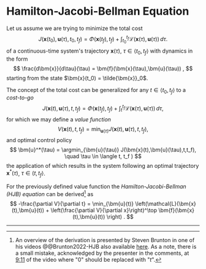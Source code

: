 # Hamilton-Jacobi-Bellman Equation
Let us assume we are trying to minimize the total cost
$$
J(\bm{x}(t_0),\bm{u}(\tau),t_0,t_f) = \Phi(\bm{x}(t_f),t_f) + \int_{t_0}^{t_f} \mathcal{L}(\bm{x}(\tau),\bm{u}(\tau)) \, d\tau .
$$
of a continuous-time system's trajectory $\bm{x}(\tau)$, $\tau \in \langle t_0, t_f \rangle$ with dynamics in the form
$$
\frac{d\bm{x}}{d\tau}(\tau) = \bm{f}(\bm{x}(\tau),\bm{u}(\tau)) ,
$$
starting from the state $\bm{x}(t_0) = \tilde{\bm{x}}_0$.


The concept of the total cost can be generalized for any $t \in \langle t_0, t_f \rangle$ to a *cost-to-go*
$$
J(\bm{x}(t),\bm{u}(\tau),t,t_f) = \Phi(\bm{x}(t_f),t_f) + \int_{t}^{t_f} \mathcal{L}(\bm{x}(\tau),\bm{u}(\tau)) \, d\tau ,
$$
for which we may define a *value function*
$$
V(\bm{x}(t),t,t_f) = \min_{\bm{u}(\tau)} J(\bm{x}(t),\bm{u}(\tau),t,t_f),
$$
and optimal control policy
$$
\bm{u}^*(\tau) = \argmin_{\bm{u}(\tau)} J(\bm{x}(t),\bm{u}(\tau),t,t_f), \quad \tau \in \langle t, t_f )
$$
the application of which results in the system following an optimal trajectory $\bm{x}^*(\tau)$, $\tau \in (t,t_f\rangle$.

For the previously defined value function the *Hamilton-Jacobi-Bellman (HJB) equation* can be derived[^2] as
$$
-\frac{\partial V}{\partial t} = \min_{\bm{u}(t)} \left(\mathcal{L}(\bm{x}(t),\bm{u}(t)) + \left(\frac{\partial V}{\partial x}\right)^\top \bm{f}(\bm{x}(t),\bm{u}(t)) \right) .
$$

---

[^2]: An overview of the derivation is presented by Steven Brunton in one of his videos @@Brunton2022-HJB also available [here](https://www.youtube.com/watch?v=-hO-AnFYm6M&ab_channel=SteveBrunton). As a note, there is a small mistake, acknowledged by the presenter in the comments, at [9:11](https://www.youtube.com/watch?v=-hO-AnFYm6M&t=551s) of the video where "$0$" should be replaced with "$t$".

<!--
### HBJ Derivation
$$
\frac{d}{dt} V(\bm{x}(t),t,t_f) = \min_{\bm{u}(t)} \frac{d}{dt} J(\bm{x}(t),\bm{u}(t),t,t_f) 
$$
$$
  \frac{d}{dt} V(\bm{x}(t),t,t_f) = \frac{\partial V}{\partial t} + \left(\frac{\partial V}{\partial x}\right)^\top \frac{d{\bm{x}}^*}{dt}
$$
$$
\begin{aligned}
\min_{\bm{u}(t)} \frac{d}{dt} J(\bm{x}(t),\bm{u}(t),t,t_f) &= \min_{\bm{u}(t)} \frac{d}{dt} \left(\Phi(\bm{x}(t_f),t_f) + \int_{t}^{t_f} \mathcal{L}(\bm{x}(\tau),\bm{u}(\tau)) \, d\tau \right) \\
&= \min_{\bm{u}(t)} \left( \frac{d}{dt} \int_{t}^{t_f} \mathcal{L}(\bm{x}(\tau),\bm{u}(\tau)) \, d\tau \right) \\
&= \min_{\bm{u}(t)} -\mathcal{L}(\bm{x}(t),\bm{u}(t)) 
\end{aligned}
$$
--->

